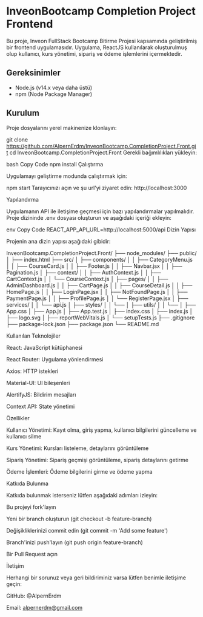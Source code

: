 # InveonBootcamp Completion Project Frontend

Bu proje, Inveon FullStack Bootcamp Bitirme Projesi kapsamında geliştirilmiş bir frontend uygulamasıdır. Uygulama, ReactJS kullanılarak oluşturulmuş olup kullanıcı, kurs yönetimi, sipariş ve ödeme işlemlerini içermektedir.

## Gereksinimler

- Node.js (v14.x veya daha üstü)
- npm (Node Package Manager)

## Kurulum

Proje dosyalarını yerel makinenize klonlayın:

git clone https://github.com/AlpernErdm/InveonBootcamp.CompletionProject.Front.git
cd InveonBootcamp.CompletionProject.Front
Gerekli bağımlılıkları yükleyin:


bash
Copy Code
npm install
Çalıştırma

Uygulamayı geliştirme modunda çalıştırmak için:

npm start
Tarayıcınızı açın ve şu url'yi ziyaret edin: http://localhost:3000


Yapılandırma

Uygulamanın API ile iletişime geçmesi için bazı yapılandırmalar yapılmalıdır. Proje dizininde .env dosyası oluşturun ve aşağıdaki içeriği ekleyin:


env
Copy Code
REACT_APP_API_URL=http://localhost:5000/api
Dizin Yapısı

Projenin ana dizin yapısı aşağıdaki gibidir:

InveonBootcamp.CompletionProject.Front/
├── node_modules/
├── public/
│   ├── index.html
├── src/
│   ├── components/
│   │   ├── CategoryMenu.js
│   │   ├── CourseCard.js
│   │   ├── Footer.js
│   │   ├── Navbar.jsx
│   │   ├── Pagination.js
│   ├── context/
│   │   ├── AuthContext.js
│   │   ├── CartContext.js
│   │   └── CourseContext.js
│   ├── pages/
│   │   ├── AdminDashboard.js
│   │   ├── CartPage.js
│   │   ├── CourseDetail.js
│   │   ├── HomePage.js
│   │   ├── LoginPage.jsx
│   │   ├── NotFoundPage.js
│   │   ├── PaymentPage.js
│   │   ├── ProfilePage.js
│   │   └── RegisterPage.jsx
│   ├── services/
│   │   └── api.js
│   ├── styles/
│   │   └── 
│   ├── utils/
│   │   └── 
│   ├── App.css
│   ├── App.js
│   ├── App.test.js
│   ├── index.css
│   ├── index.js
│   ├── logo.svg
│   ├── reportWebVitals.js
│   └── setupTests.js
├── .gitignore
├── package-lock.json
├── package.json
└── README.md


Kullanılan Teknolojiler


React: JavaScript kütüphanesi

React Router: Uygulama yönlendirmesi

Axios: HTTP istekleri

Material-UI: UI bileşenleri

AlertifyJS: Bildirim mesajları

Context API: State yönetimi


Özellikler


Kullanıcı Yönetimi: Kayıt olma, giriş yapma, kullanıcı bilgilerini güncelleme ve kullanıcı silme

Kurs Yönetimi: Kursları listeleme, detaylarını görüntüleme

Sipariş Yönetimi: Sipariş geçmişi görüntüleme, sipariş detaylarını getirme

Ödeme İşlemleri: Ödeme bilgilerini girme ve ödeme yapma


Katkıda Bulunma

Katkıda bulunmak isterseniz lütfen aşağıdaki adımları izleyin:



Bu projeyi fork'layın

Yeni bir branch oluşturun (git checkout -b feature-branch)

Değişikliklerinizi commit edin (git commit -m 'Add some feature')

Branch'inizi push'layın (git push origin feature-branch)

Bir Pull Request açın


İletişim

Herhangi bir sorunuz veya geri bildiriminiz varsa lütfen benimle iletişime geçin:



GitHub: @AlpernErdm

Email: alpernerdm@gmail.com
